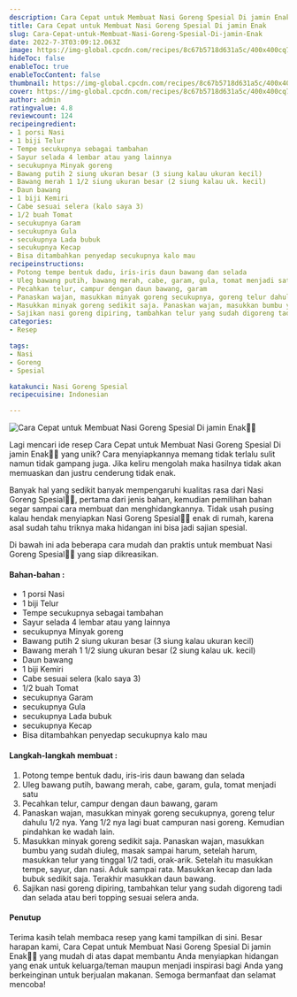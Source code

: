 ```yaml
---
description: Cara Cepat untuk Membuat Nasi Goreng Spesial Di jamin Enak"
title: Cara Cepat untuk Membuat Nasi Goreng Spesial Di jamin Enak
slug: Cara-Cepat-untuk-Membuat-Nasi-Goreng-Spesial-Di-jamin-Enak
date: 2022-7-3T03:09:12.063Z
image: https://img-global.cpcdn.com/recipes/8c67b5718d631a5c/400x400cq70/photo.jpg
hideToc: false
enableToc: true
enableTocContent: false
thumbnail: https://img-global.cpcdn.com/recipes/8c67b5718d631a5c/400x400cq70/photo.jpg
cover: https://img-global.cpcdn.com/recipes/8c67b5718d631a5c/400x400cq70/photo.jpg
author: admin
ratingvalue: 4.8
reviewcount: 124
recipeingredient:
- 1 porsi Nasi
- 1 biji Telur
- Tempe secukupnya sebagai tambahan
- Sayur selada 4 lembar atau yang lainnya
- secukupnya Minyak goreng
- Bawang putih 2 siung ukuran besar (3 siung kalau ukuran kecil)
- Bawang merah 1 1/2 siung ukuran besar (2 siung kalau uk. kecil)
- Daun bawang
- 1 biji Kemiri
- Cabe sesuai selera (kalo saya 3)
- 1/2 buah Tomat
- secukupnya Garam
- secukupnya Gula
- secukupnya Lada bubuk
- secukupnya Kecap
- Bisa ditambahkan penyedap secukupnya kalo mau
recipeinstructions:
- Potong tempe bentuk dadu, iris-iris daun bawang dan selada
- Uleg bawang putih, bawang merah, cabe, garam, gula, tomat menjadi satu
- Pecahkan telur, campur dengan daun bawang, garam
- Panaskan wajan, masukkan minyak goreng secukupnya, goreng telur dahulu 1/2 nya. Yang 1/2 nya lagi buat campuran nasi goreng. Kemudian pindahkan ke wadah lain.
- Masukkan minyak goreng sedikit saja. Panaskan wajan, masukkan bumbu yang sudah diuleg, masak sampai harum, setelah harum, masukkan telur yang tinggal 1/2 tadi, orak-arik. Setelah itu masukkan tempe, sayur, dan nasi. Aduk sampai rata. Masukkan kecap dan lada bubuk sedikit saja. Terakhir masukkan daun bawang.
- Sajikan nasi goreng dipiring, tambahkan telur yang sudah digoreng tadi dan selada atau beri topping sesuai selera anda.
categories:
- Resep

tags:
- Nasi
- Goreng
- Spesial

katakunci: Nasi Goreng Spesial
recipecuisine: Indonesian

---
```


![Cara Cepat untuk Membuat Nasi Goreng Spesial Di jamin Enak👩‍🍳](https://img-global.cpcdn.com/recipes/8c67b5718d631a5c/400x400cq70/photo.jpg)

Lagi mencari ide resep Cara Cepat untuk Membuat Nasi Goreng Spesial Di jamin Enak👩‍🍳 yang unik? Cara menyiapkannya memang tidak terlalu sulit namun tidak gampang juga. Jika keliru mengolah maka hasilnya tidak akan memuaskan dan justru cenderung tidak enak.

Banyak hal yang sedikit banyak mempengaruhi kualitas rasa dari Nasi Goreng Spesial👩‍🍳, pertama dari jenis bahan, kemudian pemilihan bahan segar sampai cara membuat dan menghidangkannya. Tidak usah pusing kalau hendak menyiapkan Nasi Goreng Spesial👩‍🍳 enak di rumah, karena asal sudah tahu triknya maka hidangan ini bisa jadi sajian spesial.

Di bawah ini ada beberapa cara mudah dan praktis untuk membuat Nasi Goreng Spesial👩‍🍳 yang siap dikreasikan.

<!--inarticleads1-->

#### Bahan-bahan :

- 1 porsi Nasi
- 1 biji Telur
- Tempe secukupnya sebagai tambahan
- Sayur selada 4 lembar atau yang lainnya
- secukupnya Minyak goreng
- Bawang putih 2 siung ukuran besar (3 siung kalau ukuran kecil)
- Bawang merah 1 1/2 siung ukuran besar (2 siung kalau uk. kecil)
- Daun bawang
- 1 biji Kemiri
- Cabe sesuai selera (kalo saya 3)
- 1/2 buah Tomat
- secukupnya Garam
- secukupnya Gula
- secukupnya Lada bubuk
- secukupnya Kecap
- Bisa ditambahkan penyedap secukupnya kalo mau

<!--inarticleads2-->

#### Langkah-langkah membuat :

1. Potong tempe bentuk dadu, iris-iris daun bawang dan selada
1. Uleg bawang putih, bawang merah, cabe, garam, gula, tomat menjadi satu
1. Pecahkan telur, campur dengan daun bawang, garam
1. Panaskan wajan, masukkan minyak goreng secukupnya, goreng telur dahulu 1/2 nya. Yang 1/2 nya lagi buat campuran nasi goreng. Kemudian pindahkan ke wadah lain.
1. Masukkan minyak goreng sedikit saja. Panaskan wajan, masukkan bumbu yang sudah diuleg, masak sampai harum, setelah harum, masukkan telur yang tinggal 1/2 tadi, orak-arik. Setelah itu masukkan tempe, sayur, dan nasi. Aduk sampai rata. Masukkan kecap dan lada bubuk sedikit saja. Terakhir masukkan daun bawang.
1. Sajikan nasi goreng dipiring, tambahkan telur yang sudah digoreng tadi dan selada atau beri topping sesuai selera anda.

#### Penutup

Terima kasih telah membaca resep yang kami tampilkan di sini. Besar harapan kami, Cara Cepat untuk Membuat Nasi Goreng Spesial Di jamin Enak👩‍🍳 yang mudah di atas dapat membantu Anda menyiapkan hidangan yang enak untuk keluarga/teman maupun menjadi inspirasi bagi Anda yang berkeinginan untuk berjualan makanan. Semoga bermanfaat dan selamat mencoba!